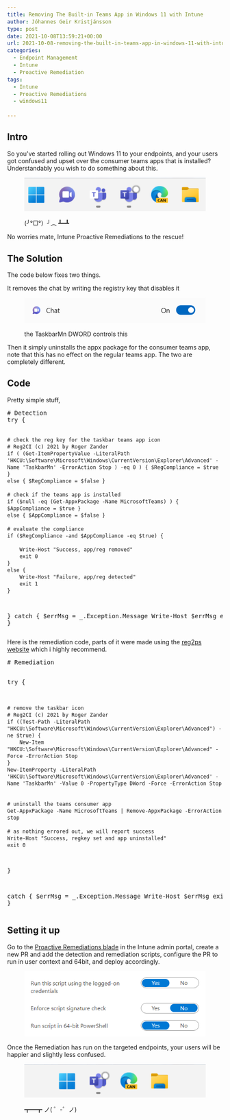 ```yaml
---
title: Removing The Built-in Teams App in Windows 11 with Intune
author: Jóhannes Geir Kristjánsson
type: post
date: 2021-10-08T13:59:21+00:00
url: 2021-10-08-removing-the-built-in-teams-app-in-windows-11-with-intune/
categories:
  - Endpoint Management
  - Intune
  - Proactive Remediation
tags:
  - Intune
  - Proactive Remediations
  - windows11

---
```

## Intro

So you've started rolling out Windows 11 to your endpoints, and your users got confused and upset over the consumer teams apps that is installed? Understandably you wish to do something about this.<figure class="wp-block-image size-large">

![](vmconnect_HKVrTs61hf.png) <figcaption>(╯°□°）╯︵ ┻━┻</figcaption></figure> 

No worries mate, Intune Proactive Remediations to the rescue!

## The Solution

The code below fixes two things.

It removes the chat by writing the registry key that disables it<figure class="wp-block-image size-large">

![](vmconnect_GJk3LXz1EF.png) <figcaption>the TaskbarMn DWORD controls this</figcaption></figure> 

Then it simply uninstalls the appx package for the consumer teams app, note that this has no effect on the regular teams app. The two are completely different.

## Code

Pretty simple stuff, 

<div class="wp-block-codemirror-blocks-code-block code-block">
  <pre class="CodeMirror" data-setting="{&quot;mode&quot;:&quot;powershell&quot;,&quot;mime&quot;:&quot;application/x-powershell&quot;,&quot;theme&quot;:&quot;default&quot;,&quot;lineNumbers&quot;:true,&quot;styleActiveLine&quot;:true,&quot;lineWrapping&quot;:true,&quot;readOnly&quot;:false,&quot;fileName&quot;:&quot;Detection.ps1&quot;,&quot;language&quot;:&quot;PowerShell&quot;,&quot;modeName&quot;:&quot;powershell&quot;}"># Detection
try {

    # check the reg key for the taskbar teams app icon
    # Reg2CI (c) 2021 by Roger Zander
    if ( (Get-ItemPropertyValue -LiteralPath 'HKCU:\Software\Microsoft\Windows\CurrentVersion\Explorer\Advanced' -Name 'TaskbarMn' -ErrorAction Stop ) -eq 0 ) { $RegCompliance = $true }
    else { $RegCompliance = $false } 

    # check if the teams app is installed
    if ($null -eq (Get-AppxPackage -Name MicrosoftTeams) ) { $AppCompliance = $true }
    else { $AppCompliance = $false }
    
    # evaluate the compliance
    if ($RegCompliance -and $AppCompliance -eq $true) {

        Write-Host "Success, app/reg removed"
        exit 0
    }
    else {
        Write-Host "Failure, app/reg detected"
        exit 1
    }
   
    
}
catch {
    $errMsg = _.Exception.Message
    Write-Host $errMsg
    exit 1
}</pre>
</div>

Here is the remediation code, parts of it were made using the [reg2ps website](https://reg2ps.azurewebsites.net/) which i highly recommend.

<div class="wp-block-codemirror-blocks-code-block code-block">
  <pre class="CodeMirror" data-setting="{&quot;mode&quot;:&quot;powershell&quot;,&quot;mime&quot;:&quot;application/x-powershell&quot;,&quot;theme&quot;:&quot;default&quot;,&quot;lineNumbers&quot;:true,&quot;styleActiveLine&quot;:true,&quot;lineWrapping&quot;:true,&quot;readOnly&quot;:false,&quot;fileName&quot;:&quot;Remediation.ps1&quot;,&quot;language&quot;:&quot;PowerShell&quot;,&quot;modeName&quot;:&quot;powershell&quot;}"># Remediation

try {

    # remove the taskbar icon
    # Reg2CI (c) 2021 by Roger Zander
    if ((Test-Path -LiteralPath "HKCU:\Software\Microsoft\Windows\CurrentVersion\Explorer\Advanced") -ne $true) {
        New-Item "HKCU:\Software\Microsoft\Windows\CurrentVersion\Explorer\Advanced" -Force -ErrorAction Stop 
    }
    New-ItemProperty -LiteralPath 'HKCU:\Software\Microsoft\Windows\CurrentVersion\Explorer\Advanced' -Name 'TaskbarMn' -Value 0 -PropertyType DWord -Force -ErrorAction Stop
    

    # uninstall the teams consumer app
    Get-AppxPackage -Name MicrosoftTeams | Remove-AppxPackage -ErrorAction stop

    # as nothing errored out, we will report success
    Write-Host "Success, regkey set and app uninstalled"
    exit 0
}

catch {
    $errMsg = _.Exception.Message
    Write-Host $errMsg
    exit 1
}</pre>
</div>

## Setting it up

Go to the [Proactive Remediations blade](https://endpoint.microsoft.com/#blade/Microsoft_Intune_Enrollment/UXAnalyticsMenu/proactiveRemediations) in the Intune admin portal, create a new PR and add the detection and remediation scripts, configure the PR to run in user context and 64bit, and deploy accordingly.<figure class="wp-block-image size-large">

![](WindowsSandboxClient_EZVCQZGC8M.png) </figure> 

Once the Remediation has run on the targeted endpoints, your users will be happier and slightly less confused.<figure class="wp-block-image size-large">

![](j4sLKefuYe.png) <figcaption>┳━┳ ノ( ゜-゜ノ)</figcaption></figure>
